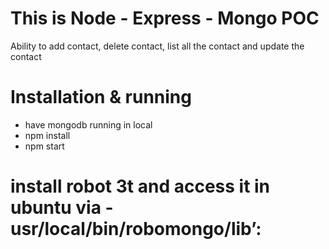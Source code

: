# This is Node - Express - Mongo POC

Ability to add contact, delete contact, list all the contact and update the contact

# Installation & running

* have mongodb running in local
* npm install 
* npm start


# install robot 3t and access it in ubuntu via - usr/local/bin/robomongo/lib’: